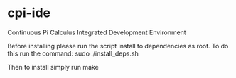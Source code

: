 cpi-ide
=======

Continuous Pi Calculus Integrated Development Environment

Before installing please run the script install to dependencies as root.
To do this run the command:
	sudo ./install_deps.sh
	
Then to install simply run
	make
